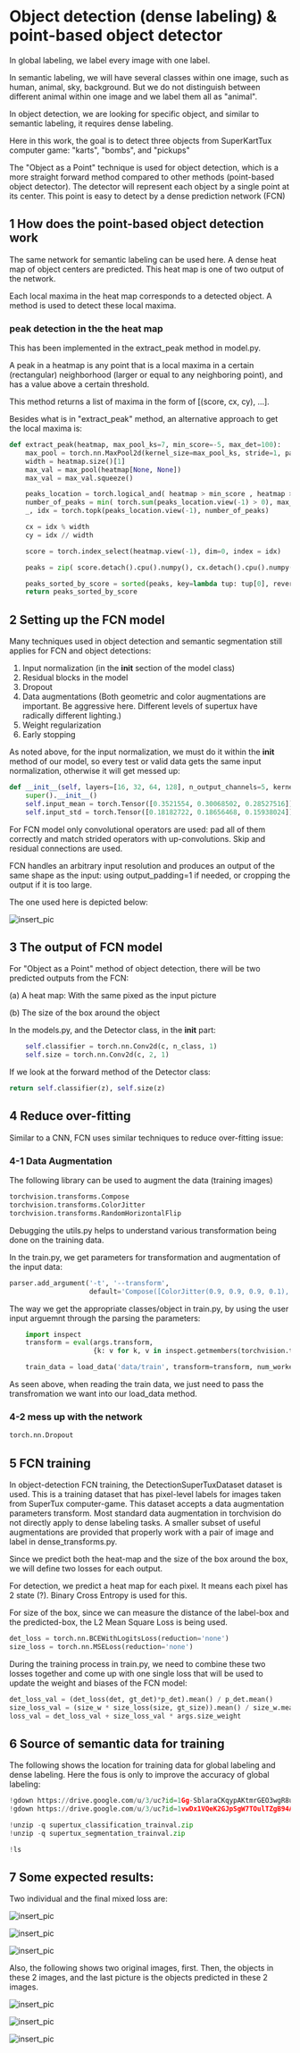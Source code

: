 # Object detection (dense labeling) & point-based object detector

In global labeling, we label every image with one label.

In semantic labeling, we will have several classes within one image, such as 
human, animal, sky, background. But we do not distinguish between different animal 
within one image and we label them all as "animal".

In object detection, we are looking for specific object, and similar to semantic labeling,
it requires dense labeling.

Here in this work, the goal is to detect three objects from SuperKartTux computer
game: "karts", "bombs", and "pickups"


The "Object as a Point" technique is used for object detection, which is a more
straight forward method compared to other methods (point-based object detector). The 
detector will represent each object by a single point at its center. This point is 
easy to detect by a dense prediction network (FCN)


## 1 How does the point-based object detection work
The same network for semantic labeling can be used here. A dense heat map of object centers are predicted.
This heat map is one of two output of the network.

Each local maxima in the heat map corresponds to a detected object. A method is used to detect these local 
maxima.

### peak detection in the the heat map
This has been implemented in the extract_peak method in model.py.

A peak in a heatmap is any point that is a local maxima in a certain (rectangular) neighborhood 
(larger or equal to any neighboring point), and has a value above a certain threshold.

This method returns a list of maxima in the form of  [(score, cx, cy), ...].

Besides what is in "extract_peak" method, an alternative approach to get the local maxima is:
```python
def extract_peak(heatmap, max_pool_ks=7, min_score=-5, max_det=100):
    max_pool = torch.nn.MaxPool2d(kernel_size=max_pool_ks, stride=1, padding=max_pool_ks//2) #, return_indices=True)
    width = heatmap.size()[1]
    max_val = max_pool(heatmap[None, None])
    max_val = max_val.squeeze()

    peaks_location = torch.logical_and( heatmap > min_score , heatmap >= max_val).float()
    number_of_peaks = min( torch.sum(peaks_location.view(-1) > 0), max_det)
    _, idx = torch.topk(peaks_location.view(-1), number_of_peaks)

    cx = idx % width
    cy = idx // width

    score = torch.index_select(heatmap.view(-1), dim=0, index = idx)

    peaks = zip( score.detach().cpu().numpy(), cx.detach().cpu().numpy(), cy.detach().cpu().numpy()   )

    peaks_sorted_by_score = sorted(peaks, key=lambda tup: tup[0], reverse=True)
    return peaks_sorted_by_score
```


## 2 Setting up the FCN model
Many techniques used in object detection and semantic segmentation still applies
for FCN and object detections:

1) Input normalization (in the __init__ section of the model class)
2) Residual blocks in the model
3) Dropout
4) Data augmentations (Both geometric and color augmentations are important. Be aggressive here. Different levels of supertux have radically different lighting.)
5) Weight regularization
6) Early stopping

As noted above, for the input normalization, we must do it within the __init__ method of our model, so every test
or valid data gets the same input normalization, otherwise it will get messed up:

```python
def __init__(self, layers=[16, 32, 64, 128], n_output_channels=5, kernel_size=3, use_skip=True):
    super().__init__()
    self.input_mean = torch.Tensor([0.3521554, 0.30068502, 0.28527516])
    self.input_std = torch.Tensor([0.18182722, 0.18656468, 0.15938024])
```

For FCN model only convolutional operators are used: pad all of them correctly and 
match strided operators with up-convolutions. Skip and residual connections are used.

FCN handles an arbitrary input resolution and produces an output of the same shape as 
the input: using output_padding=1 if needed, or cropping the output if it is too large.
 
The one used here is depicted below:

![insert_pic](pics/FCN_my_note.jpg)


## 3 The output of FCN model
For "Object as a Point" method of object detection, there will be two predicted 
outputs from the FCN:

(a) A heat map: With the same pixed as the input picture

(b) The size of the box around the object

In the models.py, and the Detector class, in the __init__ part:
```python
    self.classifier = torch.nn.Conv2d(c, n_class, 1)
    self.size = torch.nn.Conv2d(c, 2, 1)
```

If we look at the forward method of the Detector class:

```python
return self.classifier(z), self.size(z)

```


## 4 Reduce over-fitting
Similar to a CNN, FCN uses similar techniques to reduce over-fitting issue:

### 4-1 Data Augmentation
The following library can be used to augment the data (training images)
```python
torchvision.transforms.Compose
torchvision.transforms.ColorJitter
torchvision.transforms.RandomHorizontalFlip

```
Debugging the utils.py helps to understand various transformation being done on the
training data.

In the train.py, we get parameters for transformation and augmentation of the 
input data:
```python
parser.add_argument('-t', '--transform',
                    default='Compose([ColorJitter(0.9, 0.9, 0.9, 0.1), RandomHorizontalFlip(), ToTensor()])')
```

The way we get the appropriate classes/object in train.py, by using the user input arguemnt through
the parsing the parameters:
```python
    import inspect
    transform = eval(args.transform,
                     {k: v for k, v in inspect.getmembers(torchvision.transforms) if inspect.isclass(v)})

    train_data = load_data('data/train', transform=transform, num_workers=4)
```
As seen above, when reading the train data, we just need to pass the transfromation we want
into our load_data method.


### 4-2 mess up with the network
```python
torch.nn.Dropout
```


## 5 FCN training
In object-detection FCN training, the DetectionSuperTuxDataset dataset is used. This is
a training dataset that has pixel-level labels for images taken from SuperTux 
computer-game. This dataset accepts a 
data augmentation parameters transform. Most standard data augmentation in torchvision 
do not directly apply to dense labeling tasks. A smaller subset of useful augmentations
are provided that properly work with a pair of image and label in dense_transforms.py.

Since we predict both the heat-map and the size of the box around the box, we will define
two losses for each output. 

For detection, we predict a heat map for each pixel. It means each pixel has
2 state (?). Binary Cross Entropy is used for this.

For size of the box, since we can measure the distance of the label-box and the predicted-box,
the L2 Mean Square Loss is being used. 

```python
det_loss = torch.nn.BCEWithLogitsLoss(reduction='none')
size_loss = torch.nn.MSELoss(reduction='none')
```

During the training process in train.py, we need to combine these two losses together and 
come up with one single loss that will be used to update the weight and biases of the FCN
model:
```python
det_loss_val = (det_loss(det, gt_det)*p_det).mean() / p_det.mean()
size_loss_val = (size_w * size_loss(size, gt_size)).mean() / size_w.mean()
loss_val = det_loss_val + size_loss_val * args.size_weight
```


## 6 Source of semantic data for training
The following shows the location for training data for global labeling and dense
labeling. Here the fous is only to improve the accuracy of global labeling:
```python
!gdown https://drive.google.com/u/3/uc?id=1Gg-SblaraCKqypAKtmrGEO3wgR8uaYaL
!gdown https://drive.google.com/u/3/uc?id=1vwDx1VQeK2GJpSgW7TOulTZgB94AJ85t

!unzip -q supertux_classification_trainval.zip
!unzip -q supertux_segmentation_trainval.zip

!ls
```

## 7 Some expected results:

Two individual and the final mixed loss are:

![insert_pic](pics/detection_loss.JPG)

![insert_pic](pics/size_loss.JPG)

![insert_pic](pics/overall_loss.JPG)

Also, the following shows two original images, first. Then, the objects in these 2 images, and the last
picture is the objects predicted in these 2 images.

![insert_pic](pics/orig_image.JPG)

![insert_pic](pics/objects_in_training_image.JPG)

![insert_pic](pics/predcited_image.JPG) 
